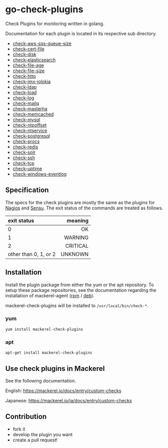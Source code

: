 go-check-plugins
================

Check Plugins for monitoring written in golang.


Documentation for each plugin is located in its respective sub directory.

* [check-aws-sqs-queue-size](./check-aws-sqs-queue-size/README.md)
* [check-cert-file](./check-cert-file/README.md)
* [check-disk](./check-disk/README.md)
* [check-elasticsearch](./check-elasticsearch/README.md)
* [check-file-age](./check-file-age/README.md)
* [check-file-size](./check-file-size/README.md)
* [check-http](./check-http/README.md)
* [check-jmx-jolokia](./check-jmx-jolokia/README.md)
* [check-ldap](./check-ldap/README.md)
* [check-load](./check-load/README.md)
* [check-log](./check-log/README.md)
* [check-mailq](./check-mailq/README.md)
* [check-masterha](./check-masterha/README.md)
* [check-memcached](./check-memcached/README.md)
* [check-mysql](./check-mysql/README.md)
* [check-ntpoffset](./check-ntpoffset/README.md)
* [check-ntservice](./check-ntservice/README.md)
* [check-postgresql](./check-postgresql/README.md)
* [check-procs](./check-procs/README.md)
* [check-redis](./check-redis/README.md)
* [check-solr](./check-solr/README.md)
* [check-ssh](./check-ssh/README.md)
* [check-tcp](./check-tcp/README.md)
* [check-uptime](./check-uptime/README.md)
* [check-windows-eventlog](./check-windows-eventlog/README.md)

Specification
-------------

The specs for the check plugins are mostly the same as the plugins for [Nagios](https://www.nagios.org/) and [Sensu](https://sensuapp.org/).
The exit status of the commands are treated as follows.

| exit status           |  meaning |
|:----------------------|---------:|
| 0                     | OK       |
| 1                     | WARNING  |
| 2                     | CRITICAL |
| other than 0, 1, or 2 | UNKNOWN  |


Installation
------------

Install the plugin package from either the yum or the apt repository.
To setup these package repositories, see the documentation regarding the installation of mackerel-agent ([rpm](https://mackerel.io/docs/entry/howto/install-agent/rpm) / [deb](https://mackerel.io/docs/entry/howto/install-agent/deb)).

mackerel-check-plugins will be installed to ```/usr/local/bin/check-*```.

### yum

```shell
yum install mackerel-check-plugins
```

### apt

```shell
apt-get install mackerel-check-plugins
```

Use check plugins in Mackerel
-----------------------------

See the following documentation.

English: https://mackerel.io/docs/entry/custom-checks

Japanese: https://mackerel.io/ja/docs/entry/custom-checks


Contribution
------------

* fork it
* develop the plugin you want
* create a pull request!
